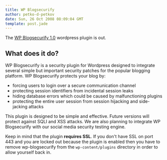 ```yaml
---
title: WP Blogsecurify
author: petko-d-petkov
date: Sun, 26 Oct 2008 08:09:04 GMT
template: post.jade
---
```


The [WP Blogsecurify 1.0](http://www.gnucitizen.org/static/blog/2008/10/wp-blogsecurify-1-0.zip) wordpress plugin is out.

## What does it do?

WP Blogsecurify is a security plugin for Wordpress designed to integrate several simple but important security patches for the popular blogging platform. WP Blogsecurify protects your blog by:

* forcing users to login over a secure communication channel
* protecting session identifiers from incidental session leaks
* hiding database errors which could be caused by malfunctioning plugins
* protecting the entire user session from session hijacking and side-jacking attacks

This plugin is designed to be simple and effective. Future versions will protect against SQLI and XSS attacks. We are also planning to integrate WP Blogsecurify with our social media security testing engine.

Keep in mind that the plugin **requires SSL**. If you don't have SSL on port 443 and you are locked out because the plugin is enabled then you have to remove wp-blogsecurify from the `wp-content/plugins` directory in order to allow yourself back in.
